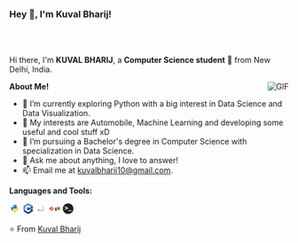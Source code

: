 <!-- <h3 title="hehehe"> Hi there! 👋</h3> -->

<!--


Here are some ideas to get you started:

- 🔭 I’m currently working on ...
- 🌱 I’m currently learning ...
- 👯 I’m looking to collaborate on ...
- 🤔 I’m looking for help with ...
- 💬 Ask me about ...
- 📫 How to reach me: ...
- 😄 Pronouns: ...
- ⚡ Fun fact: ...
-->
<h3 title="hehehe"> Hey 👋, I'm Kuval Bharij!</h3>

<br />
<br />

Hi there, I'm **KUVAL BHARIJ**, a **Computer Science student** 🚀 from New Delhi, India.


  <img align="right" alt="GIF" src="https://i.pinimg.com/originals/e4/26/70/e426702edf874b181aced1e2fa5c6cde.gif" />

**About Me!**

- 🌱 I’m currently exploring Python with a big interest in Data Science and Data Visualization. 
- 🤔 My interests are Automobile, Machine Learning and developing some useful and cool stuff xD
- 💼 I’m pursuing a Bachelor's degree in Computer Science with specialization in Data Science.
- 💬 Ask me about anything, I love to answer!
- 📫 Email me at [kuvalbharij10@gmail.com](mailto:kuvalbharij10@gmail.com).

**Languages and Tools:**  


<code><img height="20" src="https://raw.githubusercontent.com/github/explore/80688e429a7d4ef2fca1e82350fe8e3517d3494d/topics/python/python.png"></code>
<code><img height="20" src="https://raw.githubusercontent.com/github/explore/80688e429a7d4ef2fca1e82350fe8e3517d3494d/topics/cpp/cpp.png"></code>
<code><img height="20" src="https://raw.githubusercontent.com/github/explore/80688e429a7d4ef2fca1e82350fe8e3517d3494d/topics/mysql/mysql.png"></code>
<code><img height="20" src="https://raw.githubusercontent.com/github/explore/80688e429a7d4ef2fca1e82350fe8e3517d3494d/topics/git/git.png"></code>
<code><img height="20" src="https://raw.githubusercontent.com/github/explore/80688e429a7d4ef2fca1e82350fe8e3517d3494d/topics/terminal/terminal.png"></code>



⭐️ From [Kuval Bharij](https://github.com/KuvalBharij)
